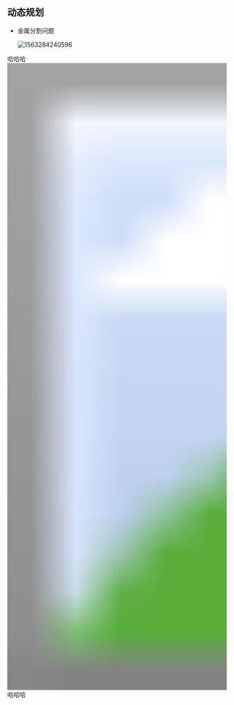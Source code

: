 ## 动态规划

- 金属分割问题

  ![1563284240596](C:\Users\13974\Desktop\Python\1.png)

哈哈哈<img src="C:\Users\13974\Desktop\Python\1.png" style="zoom:90" />哈哈哈